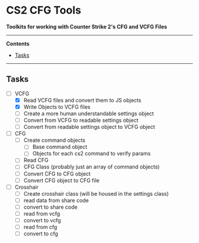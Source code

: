 # CS2 CFG Tools
**Toolkits for working with Counter Strike 2's CFG and VCFG Files**

---
**Contents**
- [Tasks](https://github.com/Vaborgabe/CS2-CFG-Tools#tasks)
---
## Tasks
- [ ] VCFG
	- [x] Read VCFG files and convert them to JS objects
	- [x] Write Objects to VCFG files
	- [ ] Create a more human understandable settings object
	- [ ] Convert from VCFG to readable settings object
	- [ ] Convert from readable settings object to VCFG object
- [ ] CFG
	- [ ] Create command objects
		- [ ] Base command object
		- [ ] Objects for each cs2 command to verify params
	- [ ] Read CFG
	- [ ] CFG Class (probably just an array of command objects)
	- [ ] Convert CFG to CFG object
	- [ ] Convert CFG object to CFG file
- [ ] Crosshair
	- [ ] Create crosshair class (will be housed in the settings class)
	- [ ] read data from share code
	- [ ] convert to share code
	- [ ] read from vcfg
	- [ ] convert to vcfg
	- [ ] read from cfg
	- [ ] convert to cfg
